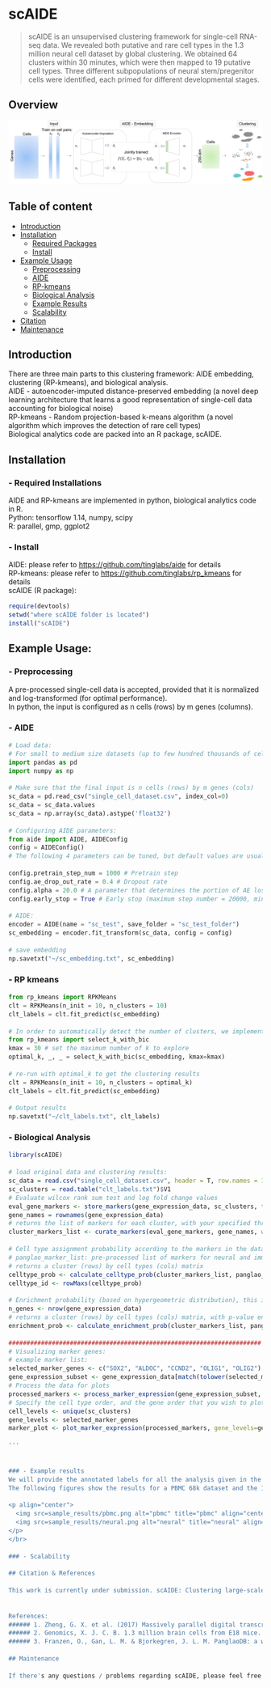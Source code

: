 scAIDE
======================
> scAIDE is an unsupervised clustering framework for single-cell RNA-seq data. We revealed both putative and rare cell types in the 1.3 million neural cell dataset by global clustering. We obtained 64 clusters within 30 minutes, which were then mapped to 19 putative cell types. Three different subpopulations of neural stem/pregenitor cells were identified, each primed for different developmental stages. 

## Overview

<p align = "center">
<img src=sample_results/Overview.png alt="Overview" title="Overview" align="centre">
</p>


## Table of content
- [Introduction](#Introduction)
- [Installation](#Installation)
    - [Required Packages](#--required-installations)
    - [Install](#--Install)
- [Example Usage](#example-usage)
    - [Preprocessing](#--Preprocessing)
    - [AIDE](#--AIDE)
    - [RP-kmeans](#--RP-kmeans)
    - [Biological Analysis](#--biological-analysis)
    - [Example Results](#--examples-results)
    - [Scalability](#--scalability)
- [Citation](#citation-&-references)
- [Maintenance](#Maintenance)

## Introduction
There are three main parts to this clustering framework: AIDE embedding, clustering (RP-kmeans), and biological analysis. </br>
AIDE - autoencoder-imputed distance-preserved embedding (a novel deep learning architecture that learns a good representation of single-cell data accounting for biological noise) </br>
RP-kmeans - Random projection-based k-means algorithm (a novel algorithm which improves the detection of rare cell types) </br>
Biological analytics code are packed into an R package, scAIDE.


## Installation
### - Required Installations
AIDE and RP-kmeans are implemented in python, biological analytics code in R.</br>
Python: tensorflow 1.14, numpy, scipy</br>
R: parallel, gmp, ggplot2 </br>

### - Install
AIDE: please refer to https://github.com/tinglabs/aide for details </br>
RP-kmeans: please refer to https://github.com/tinglabs/rp_kmeans for details </br>
scAIDE (R package):
```r
require(devtools)
setwd("where scAIDE folder is located")
install("scAIDE")

```

## Example Usage:

### - Preprocessing

A pre-processed single-cell data is accepted, provided that it is normalized and log-transformed (for optimal performance). </br>
In python, the input is configured as n cells (rows) by m genes (columns).



### - AIDE

```python
# Load data:
# For small to medium size datasets (up to few hundred thousands of cells)
import pandas as pd
import numpy as np

# Make sure that the final input is n cells (rows) by m genes (cols)
sc_data = pd.read_csv("single_cell_dataset.csv", index_col=0)
sc_data = sc_data.values
sc_data = np.array(sc_data).astype('float32')

# Configuring AIDE parameters:
from aide import AIDE, AIDEConfig
config = AIDEConfig()
# The following 4 parameters can be tuned, but default values are usually sufficient.

config.pretrain_step_num = 1000 # Pretrain step
config.ae_drop_out_rate = 0.4 # Dropout rate
config.alpha = 20.0 # A parameter that determines the portion of AE loss vs MDS encoder loss
config.early_stop = True # Early stop (maximum step number = 20000, minimum step number = 4000)

# AIDE:
encoder = AIDE(name = "sc_test", save_folder = "sc_test_folder")
sc_embedding = encoder.fit_transform(sc_data, config = config)

# save embedding
np.savetxt("~/sc_embedding.txt", sc_embedding)

```

### - RP kmeans

```python
from rp_kmeans import RPKMeans
clt = RPKMeans(n_init = 10, n_clusters = 10)
clt_labels = clt.fit_predict(sc_embedding)

# In order to automatically detect the number of clusters, we implemented a weighted BIC value that determines the optimal k based on 'kneedle' point.
from rp_kmeans import select_k_with_bic
kmax = 30 # set the maximum number of k to explore
optimal_k, _, _ = select_k_with_bic(sc_embedding, kmax=kmax)

# re-run with optimal_k to get the clustering results
clt = RPKMeans(n_init = 10, n_clusters = optimal_k)
clt_labels = clt.fit_predict(sc_embedding)

# Output results
np.savetxt("~/clt_labels.txt", clt_labels)

```

### - Biological Analysis

```r
library(scAIDE)

# load original data and clustering results:
sc_data = read.csv("single_cell_dataset.csv", header = T, row.names = 1) # rows = genes, cols = cells
sc_clusters = read.table("clt_labels.txt")$V1
# Evaluate wilcox rank sum test and log fold change values
eval_gene_markers <- store_markers(gene_expression_data, sc_clusters, threads = 8)
gene_names = rownames(gene_expression_data)
# returns the list of markers for each cluster, with your specified threshold
cluster_markers_list <- curate_markers(eval_gene_markers, gene_names, wilcox_threshold=0.001, logfc_threshold=1.5)

# Cell type assignment probability according to the markers in the database
# panglao_marker_list: pre-processed list of markers for neural and immune cell types.
# returns a cluster (rows) by cell types (cols) matrix
celltype_prob <- calculate_celltype_prob(cluster_markers_list, panglao_marker_list, type = "jacc")
celltype_id <- rowMaxs(celltype_prob)

# Enrichment probability (based on hypergeometric distribution), this is to be compared with celltype_id to ensure that the number of marker genes detected is of statistical significance.
n_genes <- nrow(gene_expression_data)
# returns a cluster (rows) by cell types (cols) matrix, with p-value entries
enrichment_prob <- calculate_enrichment_prob(cluster_markers_list, panglao_marker_list, n_genes, type = "jacc")

######################################################################
# Visualizing marker genes:
# example marker list:
selected_marker_genes <- c("SOX2", "ALDOC", "CCND2", "OLIG1", "OLIG2")
gene_expression_subset <- gene_expression_data[match(tolower(selected_marker_genes), tolower(rownmaes(gene_expression_data))), ]
# Process the data for plots
processed_markers <- process_marker_expression(gene_expression_subset, sc_clusters)
# Specify the cell type order, and the gene order that you wish to plot
cell_levels <- unique(sc_clusters)
gene_levels <- selected_marker_genes
marker_plot <- plot_marker_expression(processed_markers, gene_levels=gene_levels, cell_levels=cell_levels)

'''


### - Example results
We will provide the annotated labels for all the analysis given in the manuscript, these will be updated as .RData files soon. </br>
The following figures show the results for a PBMC 68k dataset and the 1.3 million neural dataset. 

<p align="center">
  <img src=sample_results/pbmc.png alt="pbmc" title="pbmc" align="center" height="300">
  <img src=sample_results/neural.png alt="neural" title="neural" align="center" height="300">
</p>
</br>

### - Scalability

## Citation & References

This work is currently under submission. scAIDE: Clustering large-scale single-cell data reveals putative and rare cell types.


References:
###### 1. Zheng, G. X. et al. (2017) Massively parallel digital transcriptional profiling of single cells. Nature Communications 8, 14049, doi:10.1038/ncomms14049
###### 2. Genomics, X. J. C. B. 1.3 million brain cells from E18 mice. (2017).
###### 3. Franzen, O., Gan, L. M. & Bjorkegren, J. L. M. PanglaoDB: a web server for exploration of mouse and human single-cell RNA sequencing data. Database (Oxford) 2019.

## Maintenance

If there's any questions / problems regarding scAIDE, please feel free to contact Ken Xie - xkk17@mails.tsinghua.edu.cn and Huang Yu - yuhuang-cst@foxmail.com. Thank you!

